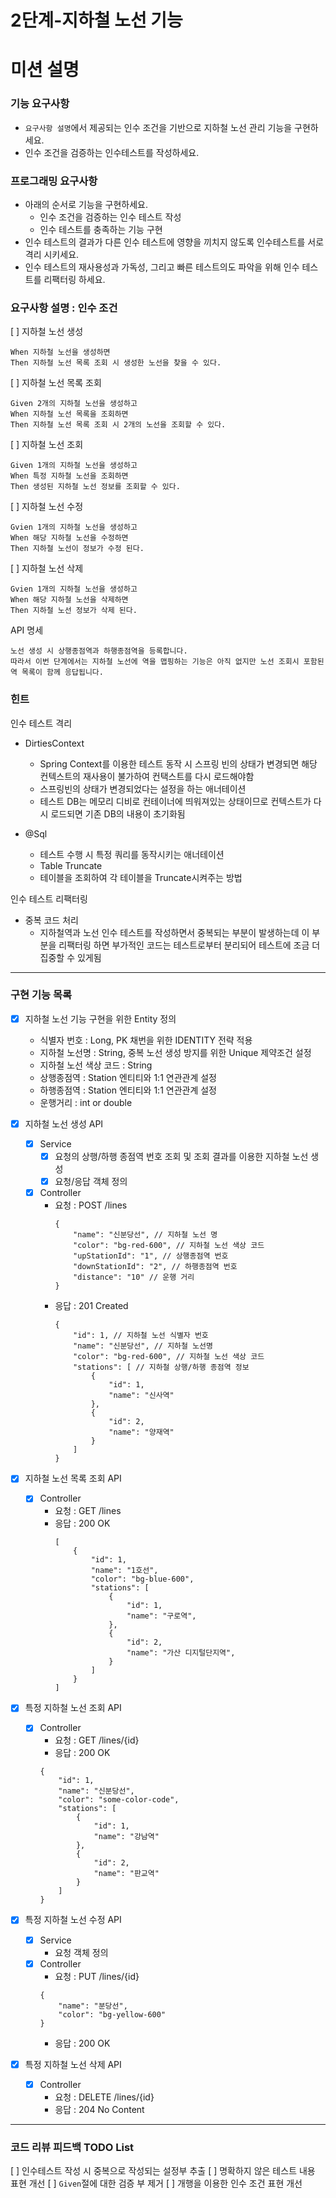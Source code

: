 2단계-지하철 노선 기능
===
# 미션 설명
### 기능 요구사항
- `요구사항 설명`에서 제공되는 인수 조건을 기반으로 지하철 노선 관리 기능을 구현하세요.
- 인수 조건을 검증하는 인수테스트를 작성하세요.

### 프로그래밍 요구사항
- 아래의 순서로 기능을 구현하세요.
  - 인수 조건을 검증하는 인수 테스트 작성
  - 인수 테스트를 충족하는 기능 구현
- 인수 테스트의 결과가 다른 인수 테스트에 영향을 끼치지 않도록 인수테스트를 서로 격리 시키세요.
- 인수 테스트의 재사용성과 가독성, 그리고 빠른 테스트의도 파악을 위해 인수 테스트를 리팩터링 하세요.

### 요구사항 설명 : 인수 조건
[ ] 지하철 노선 생성
```
When 지하철 노선을 생성하면
Then 지하철 노선 목록 조회 시 생성한 노선을 찾을 수 있다.
```

[ ] 지하철 노선 목록 조회
```
Given 2개의 지하철 노선을 생성하고
When 지하철 노선 목록을 조회하면
Then 지하철 노선 목록 조회 시 2개의 노선을 조회할 수 있다.
```

[ ] 지하철 노선 조회
```
Given 1개의 지하철 노선을 생성하고
When 특정 지하철 노선을 조회하면
Then 생성된 지하철 노선 정보를 조회할 수 있다.
```

[ ] 지하철 노선 수정
```
Gvien 1개의 지하철 노선을 생성하고
When 해당 지하철 노선을 수정하면
Then 지하철 노선이 정보가 수정 된다.
```

[ ] 지하철 노선 삭제
```
Gvien 1개의 지하철 노선을 생성하고
When 해당 지하철 노선을 삭제하면
Then 지하철 노선 정보가 삭제 된다.
```

API 명세
```
노선 생성 시 상행종점역과 하행종점역을 등록합니다. 
따라서 이번 단계에서는 지하철 노선에 역을 맵핑하는 기능은 아직 없지만 노선 조회시 포함된 역 목록이 함께 응답됩니다.
```

### 힌트
인수 테스트 격리
- DirtiesContext
  - Spring Context를 이용한 테스트 동작 시 스프링 빈의 상태가 변경되면 해당 컨텍스트의 재사용이 불가하여 컨택스트를 다시 로드해야함
  - 스프링빈의 상태가 변경되었다는 설정을 하는 애너테이션
  - 테스트 DB는 메모리 디비로 컨테이너에 띄워져있는 상태이므로 컨텍스트가 다시 로드되면 기존 DB의 내용이 초기화됨
  
- @Sql
  - 테스트 수행 시 특정 쿼리를 동작시키는 애너테이션
  - Table Truncate
  - 테이블을 조회하여 각 테이블을 Truncate시켜주는 방법

인수 테스트 리팩터링
- 중복 코드 처리
  - 지하철역과 노선 인수 테스트를 작성하면서 중복되는 부분이 발생하는데 이 부분을 리팩터링 하면 부가적인 코드는 테스트로부터 분리되어 테스트에 조금 더 집중할 수 있게됨

---
### 구현 기능 목록
- [x] 지하철 노선 기능 구현을 위한 Entity 정의
  - 식별자 번호 : Long, PK 채번을 위한 IDENTITY 전략 적용
  - 지하철 노선명 : String, 중복 노선 생성 방지를 위한 Unique 제약조건 설정
  - 지하철 노선 색상 코드 : String
  - 상행종점역 : Station 엔티티와 1:1 연관관계 설정
  - 하행종점역 : Station 엔티티와 1:1 연관관계 설정
  - 운행거리 : int or double 
  
- [x] 지하철 노선 생성 API
  - [x] Service 
    - [x] 요청의 상행/하행 종점역 번호 조회 및 조회 결과를 이용한 지하철 노선 생성
    - [x] 요청/응답 객체 정의
  - [x] Controller
      - 요청 : POST /lines
        ```
        {
            "name": "신분당선", // 지하철 노선 명
            "color": "bg-red-600", // 지하철 노선 색상 코드
            "upStationId": "1", // 상행종점역 번호
            "downStationId": "2", // 하행종점역 번호
            "distance": "10" // 운행 거리
        }
        ```
      - 응답 : 201 Created 
        ```
        {
            "id": 1, // 지하철 노선 식별자 번호
            "name": "신분당선", // 지하철 노선명
            "color": "bg-red-600", // 지하철 노선 색상 코드
            "stations": [ // 지하철 상행/하행 종점역 정보
                {
                    "id": 1,
                    "name": "신사역"
                },
                {
                    "id": 2,
                    "name": "양재역"
                }
            ]
        }
        ```

- [x] 지하철 노선 목록 조회 API
  - [x] Controller
      - 요청 : GET /lines
      - 응답 : 200 OK 
        ```
        [
            {
                "id": 1,
                "name": "1호선",
                "color": "bg-blue-600",
                "stations": [
                    {
                        "id": 1,
                        "name": "구로역",
                    },
                    {
                        "id": 2,
                        "name": "가산 디지털단지역",
                    }
                ]
            }
        ]
        ```
- [x] 특정 지하철 노선 조회 API
  - [x] Controller
    - 요청 : GET /lines/{id}
    - 응답 : 200 OK
    ```
    {
        "id": 1,
        "name": "신분당선",
        "color": "some-color-code",
        "stations": [
            {
                "id": 1,
                "name": "강남역"
            },
            {
                "id": 2,
                "name": "판교역"
            }
        ]
    }
    ```
- [x] 특정 지하철 노선 수정 API
  - [x] Service
    - 요청 객체 정의
  - [x] Controller
    - 요청 : PUT /lines/{id}
    ```
    {
        "name": "분당선",
        "color": "bg-yellow-600"
    }
    ```
    - 응답 : 200 OK
- [x] 특정 지하철 노선 삭제 API
  - [x] Controller
    - 요청 : DELETE /lines/{id}
    - 응답 : 204 No Content

---

### 코드 리뷰 피드백 TODO List
[ ] 인수테스트 작성 시 중복으로 작성되는 설정부 추출
[ ] 명확하지 않은 테스트 내용 표현 개선
[ ] `Given`절에 대한 검증 부 제거
[ ] 개행을 이용한 인수 조건 표현 개선
